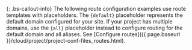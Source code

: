 {: .bs-callout-info}
The following route configuration examples use route templates with placeholders. The `{default}` placeholder represents the default domain configured for your site. If your project has multiple domains, use the `{all}` placeholder instead to configure routing for the default domain and all aliases. See [Configure routes]({{ page.baseurl }}/cloud/project/project-conf-files_routes.html).
